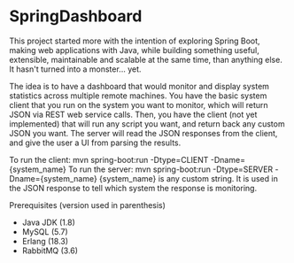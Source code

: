 # SpringDashboard
This project started more with the intention of exploring Spring Boot, making web applications with Java, while building something useful, extensible, maintainable and scalable at the same time, than anything else.  It hasn't turned into a monster... yet.

The idea is to have a dashboard that would monitor and display system statistics across multiple remote machines.  You have the basic system client that you run on the system you want to monitor, which will return JSON via REST web service calls.  Then, you have the client (not yet implemented) that will run any script you want, and return back any custom JSON you want.  The server will read the JSON responses from the client, and give the user a UI from parsing the results.

To run the client: mvn spring-boot:run -Dtype=CLIENT -Dname={system_name}
To run the server: mvn spring-boot:run -Dtype=SERVER -Dname={system_name}
{system_name} is any custom string.  It is used in the JSON response to tell which system the response is monitoring.

Prerequisites (version used in parenthesis)
- Java JDK (1.8)
- MySQL (5.7)
- Erlang (18.3)
- RabbitMQ (3.6)
